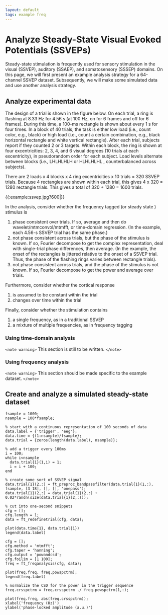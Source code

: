 ```yaml
---
layout: default
tags: example freq
---
```




# Analyze Steady-State Visual Evoked Potentials (SSVEPs)

Steady-state stimulation is frequently used for sensory stimulation in the visual (SSVEP), auditory (SSAEP), and somatosensory (SSSEP) domains. On this page, we will first present an example analysis strategy for a 64-channel SSVEP dataset. Subsequently, we will make some simulated data and use another analysis strategy.

## Analyze experimental data

The design of a trial is shown in the figure below. On each trial, a ring is flashing at 8.33 Hz for 4.56 s (at 100 Hz, on for 6 frames and off for 6 frames). During this time, a 100-ms rectangle is shown about every 1 s for four times. In a block of 40 trials, the task is either low load (i.e., count color, e.g., black) or high load (i.e., count a certain combination, e.g., black horizontal rectangle and white vertical rectangle). After each trial, subjects report if they counted 2 or 3 targets. Within each block, the ring is shown at four excentricities: 2, 3, 4, and 6 visual degrees (10 trials at each excentricity), in pseudorandom order for each subject. Load levels alternate between blocks (i.e., LHLHLHLH or HLHLHLHL , counterbalanced across subjects).

There are 2 loads x 4 blocks x 4 ring excentricities x 10 trials = 320 SSVEP trials. Because 4 rectangles are shown within each trial, this gives 4 x 320 = 1280 rectangle trials. This gives a total of 320 + 1280 = 1600 trials.

{{:example:ssvep.jpg?600|}}


In the analysis, consider whether the frequency tagged (or steady state ) stimulus is 
 1.  phase consistent over trials. If so, average and then do wavelet/mtmconvol/mtmfft, or time-domain regression. (In the example, each 4.56-s SSVEP trial has the same phase.)
 2.  not phase consistent across trials, but the phase of the stimulus is known. If so, Fourier decompose to get the complex representation, deal with single-trial phase differences, then average. (In the example, the onset of the rectangles is jittered relative to the onset of a SSVEP trial. Thus, the phase of the flashing rings varies between rectangle trials).
 3.  not phase consistent across trials, and the phase of the stimulus is not known. If so, Fourier decompose to get the power and average over trials. 


Furthermore, consider whether the cortical response 
 1.  is assumed to be constant within the trial
 2.  changes over time within the trial


Finally, consider whether the stimulation contains 
 1.  a single frequency, as in a traditional SSVEP
 2.  a mixture of multiple frequencies, as in frequency tagging 


### Using time-domain analysis

`<note warning>`
This section is still to be written.
`</note>`

### Using frequency analysis

`<note warning>`
This section should be made specific to the example dataset.
`</note>`


## Create and analyze a simulated steady-state dataset

	
	fsample = 1000;
	nsample = 100*fsample;
	
	% start with a continuous representation of 100 seconds of data
	data.label = {'trigger', 'eeg'};
	data.time = {(1:nsample)/fsample};
	data.trial = {zeros(length(data.label), nsample)};
	
	% add a trigger every 100ms
	i = 100;
	while i<nsample
	  data.trial{1}(1,i) = 1;
	  i = i + 100;
	end
	
	% create some sort of SSVEP signal
	data.trial{1}(2,:) = ft_preproc_bandpassfilter(data.trial{1}(1,:), fsample, [3 18], [], [], 'onepass');
	data.trial{1}(2,:) = data.trial{1}(2,:) + 0.02*randn(size(data.trial{1}(2,:)));
	
	% cut into one-second snippets
	cfg = [];
	cfg.length = 1;
	data = ft_redefinetrial(cfg, data);
	
	plot(data.time{1}, data.trial{1})
	legend(data.label)
	
	cfg = [];
	cfg.method = 'mtmfft';
	cfg.taper = 'hanning';
	cfg.output = 'powandcsd';
	cfg.foilim = [1 100];
	freq = ft_freqanalysis(cfg, data);
	
	plot(freq.freq, freq.powspctrm);
	legend(freq.label)
	
	% normalize the CSD for the power in the trigger sequence
	freq.crsspctrm = freq.crsspctrm ./ freq.powspctrm(1,:);
	
	plot(freq.freq, abs(freq.crsspctrm));
	xlabel('frequency (Hz)')
	ylabel('phase-locked amplitude (a.u.)')

